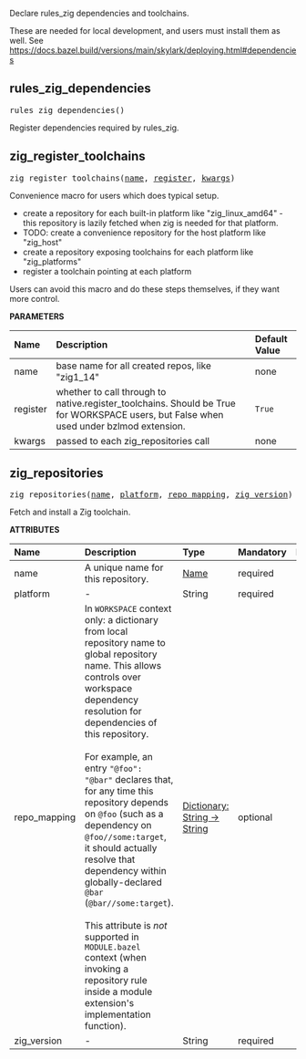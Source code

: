 <!-- Generated with Stardoc: http://skydoc.bazel.build -->

Declare rules_zig dependencies and toolchains.

These are needed for local development, and users must install them as well.
See https://docs.bazel.build/versions/main/skylark/deploying.html#dependencies

<a id="rules_zig_dependencies"></a>

## rules_zig_dependencies

<pre>
rules_zig_dependencies()
</pre>

Register dependencies required by rules_zig.



<a id="zig_register_toolchains"></a>

## zig_register_toolchains

<pre>
zig_register_toolchains(<a href="#zig_register_toolchains-name">name</a>, <a href="#zig_register_toolchains-register">register</a>, <a href="#zig_register_toolchains-kwargs">kwargs</a>)
</pre>

Convenience macro for users which does typical setup.

- create a repository for each built-in platform like "zig_linux_amd64" -
  this repository is lazily fetched when zig is needed for that platform.
- TODO: create a convenience repository for the host platform like "zig_host"
- create a repository exposing toolchains for each platform like "zig_platforms"
- register a toolchain pointing at each platform

Users can avoid this macro and do these steps themselves, if they want more control.


**PARAMETERS**


| Name  | Description | Default Value |
| :------------- | :------------- | :------------- |
| <a id="zig_register_toolchains-name"></a>name |  base name for all created repos, like "zig1_14"   |  none |
| <a id="zig_register_toolchains-register"></a>register |  whether to call through to native.register_toolchains. Should be True for WORKSPACE users, but False when used under bzlmod extension.   |  `True` |
| <a id="zig_register_toolchains-kwargs"></a>kwargs |  passed to each zig_repositories call   |  none |


<a id="zig_repositories"></a>

## zig_repositories

<pre>
zig_repositories(<a href="#zig_repositories-name">name</a>, <a href="#zig_repositories-platform">platform</a>, <a href="#zig_repositories-repo_mapping">repo_mapping</a>, <a href="#zig_repositories-zig_version">zig_version</a>)
</pre>

Fetch and install a Zig toolchain.

**ATTRIBUTES**


| Name  | Description | Type | Mandatory | Default |
| :------------- | :------------- | :------------- | :------------- | :------------- |
| <a id="zig_repositories-name"></a>name |  A unique name for this repository.   | <a href="https://bazel.build/concepts/labels#target-names">Name</a> | required |  |
| <a id="zig_repositories-platform"></a>platform |  -   | String | required |  |
| <a id="zig_repositories-repo_mapping"></a>repo_mapping |  In `WORKSPACE` context only: a dictionary from local repository name to global repository name. This allows controls over workspace dependency resolution for dependencies of this repository.<br><br>For example, an entry `"@foo": "@bar"` declares that, for any time this repository depends on `@foo` (such as a dependency on `@foo//some:target`, it should actually resolve that dependency within globally-declared `@bar` (`@bar//some:target`).<br><br>This attribute is _not_ supported in `MODULE.bazel` context (when invoking a repository rule inside a module extension's implementation function).   | <a href="https://bazel.build/rules/lib/dict">Dictionary: String -> String</a> | optional |  |
| <a id="zig_repositories-zig_version"></a>zig_version |  -   | String | required |  |


